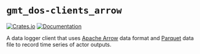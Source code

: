 # `gmt_dos-clients_arrow`


[![Crates.io](https://img.shields.io/crates/v/gmt_dos-clients_arrow.svg)](https://crates.io/crates/gmt_dos-clients_arrow)
[![Documentation](https://docs.rs/gmt_dos-clients_arrow/badge.svg)](https://docs.rs/gmt_dos-clients_arrow/)


A data logger client that uses [Apache Arrow](https://arrow.apache.org/) data format and [Parquet](https://parquet.apache.org/) data file to record time series of actor outputs.